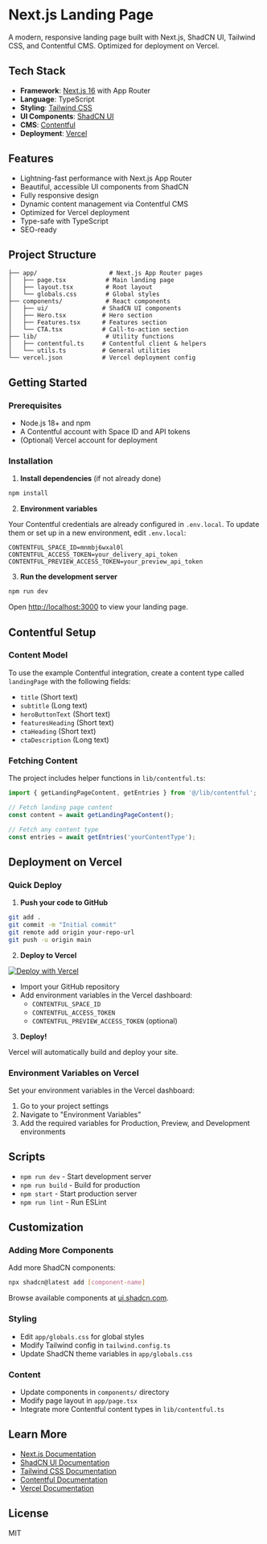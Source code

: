 # Next.js Landing Page

A modern, responsive landing page built with Next.js, ShadCN UI, Tailwind CSS, and Contentful CMS. Optimized for deployment on Vercel.

## Tech Stack

- **Framework**: [Next.js 16](https://nextjs.org/) with App Router
- **Language**: TypeScript
- **Styling**: [Tailwind CSS](https://tailwindcss.com/)
- **UI Components**: [ShadCN UI](https://ui.shadcn.com/)
- **CMS**: [Contentful](https://www.contentful.com/)
- **Deployment**: [Vercel](https://vercel.com/)

## Features

-  Lightning-fast performance with Next.js App Router
-  Beautiful, accessible UI components from ShadCN
-  Fully responsive design
-  Dynamic content management via Contentful CMS
-  Optimized for Vercel deployment
-  Type-safe with TypeScript
-  SEO-ready

## Project Structure

```
├── app/                    # Next.js App Router pages
│   ├── page.tsx           # Main landing page
│   ├── layout.tsx         # Root layout
│   └── globals.css        # Global styles
├── components/            # React components
│   ├── ui/               # ShadCN UI components
│   ├── Hero.tsx          # Hero section
│   ├── Features.tsx      # Features section
│   └── CTA.tsx           # Call-to-action section
├── lib/                   # Utility functions
│   ├── contentful.ts     # Contentful client & helpers
│   └── utils.ts          # General utilities
└── vercel.json           # Vercel deployment config
```

## Getting Started

### Prerequisites

- Node.js 18+ and npm
- A Contentful account with Space ID and API tokens
- (Optional) Vercel account for deployment

### Installation

1. **Install dependencies** (if not already done)

```bash
npm install
```

2. **Environment variables**

Your Contentful credentials are already configured in `.env.local`. To update them or set up in a new environment, edit `.env.local`:

```env
CONTENTFUL_SPACE_ID=mnmbj6wxal0l
CONTENTFUL_ACCESS_TOKEN=your_delivery_api_token
CONTENTFUL_PREVIEW_ACCESS_TOKEN=your_preview_api_token
```

3. **Run the development server**

```bash
npm run dev
```

Open [http://localhost:3000](http://localhost:3000) to view your landing page.

## Contentful Setup

### Content Model

To use the example Contentful integration, create a content type called `landingPage` with the following fields:

- `title` (Short text)
- `subtitle` (Long text)
- `heroButtonText` (Short text)
- `featuresHeading` (Short text)
- `ctaHeading` (Short text)
- `ctaDescription` (Long text)

### Fetching Content

The project includes helper functions in `lib/contentful.ts`:

```typescript
import { getLandingPageContent, getEntries } from '@/lib/contentful';

// Fetch landing page content
const content = await getLandingPageContent();

// Fetch any content type
const entries = await getEntries('yourContentType');
```

## Deployment on Vercel

### Quick Deploy

1. **Push your code to GitHub**

```bash
git add .
git commit -m "Initial commit"
git remote add origin your-repo-url
git push -u origin main
```

2. **Deploy to Vercel**

[![Deploy with Vercel](https://vercel.com/button)](https://vercel.com/new)

- Import your GitHub repository
- Add environment variables in the Vercel dashboard:
  - `CONTENTFUL_SPACE_ID`
  - `CONTENTFUL_ACCESS_TOKEN`
  - `CONTENTFUL_PREVIEW_ACCESS_TOKEN` (optional)

3. **Deploy!**

Vercel will automatically build and deploy your site.

### Environment Variables on Vercel

Set your environment variables in the Vercel dashboard:

1. Go to your project settings
2. Navigate to "Environment Variables"
3. Add the required variables for Production, Preview, and Development environments

## Scripts

- `npm run dev` - Start development server
- `npm run build` - Build for production
- `npm start` - Start production server
- `npm run lint` - Run ESLint

## Customization

### Adding More Components

Add more ShadCN components:

```bash
npx shadcn@latest add [component-name]
```

Browse available components at [ui.shadcn.com](https://ui.shadcn.com/).

### Styling

- Edit `app/globals.css` for global styles
- Modify Tailwind config in `tailwind.config.ts`
- Update ShadCN theme variables in `app/globals.css`

### Content

- Update components in `components/` directory
- Modify page layout in `app/page.tsx`
- Integrate more Contentful content types in `lib/contentful.ts`

## Learn More

- [Next.js Documentation](https://nextjs.org/docs)
- [ShadCN UI Documentation](https://ui.shadcn.com/)
- [Tailwind CSS Documentation](https://tailwindcss.com/docs)
- [Contentful Documentation](https://www.contentful.com/developers/docs/)
- [Vercel Documentation](https://vercel.com/docs)

## License

MIT
